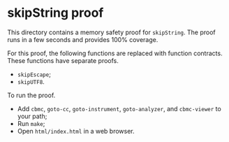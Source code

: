 # skipString proof

This directory contains a memory safety proof for `skipString`. The proof runs
in a few seconds and provides 100% coverage.

For this proof, the following functions are replaced with function contracts.
These functions have separate proofs.

- `skipEscape`;
- `skipUTF8`.

To run the proof.

- Add `cbmc`, `goto-cc`, `goto-instrument`, `goto-analyzer`, and `cbmc-viewer`
  to your path;
- Run `make`;
- Open `html/index.html` in a web browser.
